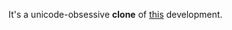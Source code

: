 It's a unicode-obsessive **clone** of [this](https://github.com/jmchapman/Big-step-Normalisation/tree/master/LambdaCalculus/BasicSystem) development.